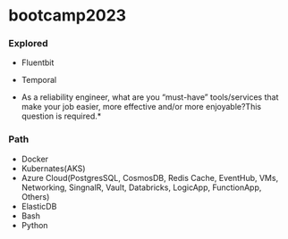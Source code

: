 # bootcamp2023
### Explored 
- Fluentbit
- Temporal

- As a reliability engineer, what are you “must-have” tools/services that make your job easier, more effective and/or more enjoyable?This question is required.*

### Path
- Docker
- Kubernates(AKS)
- Azure Cloud(PostgresSQL, CosmosDB, Redis Cache, EventHub, VMs, Networking, SingnalR, Vault, Databricks, LogicApp, FunctionApp, Others)
- ElasticDB
- Bash
- Python

